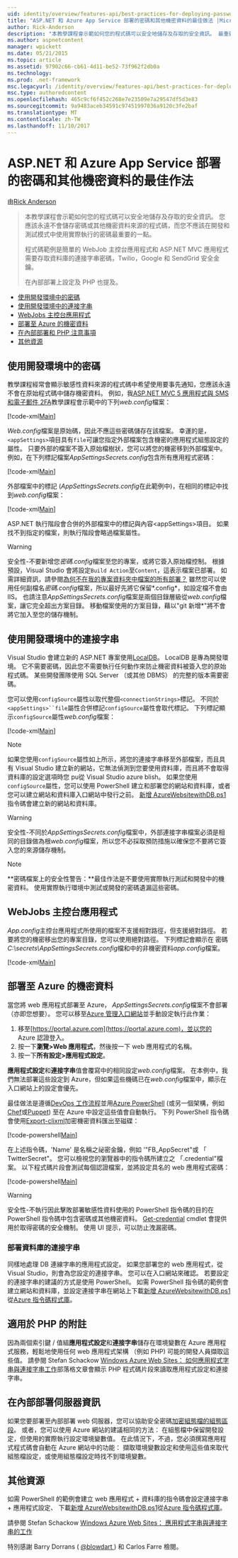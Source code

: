 ```yaml
---
uid: identity/overview/features-api/best-practices-for-deploying-passwords-and-other-sensitive-data-to-aspnet-and-azure
title: "ASP.NET 和 Azure App Service 部署的密碼和其他機密資料的最佳做法 |Microsoft 文件"
author: Rick-Anderson
description: "本教學課程會示範如何您的程式碼可以安全地儲存及存取的安全資訊。 最重要的一點是您應該永遠不會儲存密碼或其他服務..."
ms.author: aspnetcontent
manager: wpickett
ms.date: 05/21/2015
ms.topic: article
ms.assetid: 97902c66-cb61-4d11-be52-73f962f2db0a
ms.technology: 
ms.prod: .net-framework
msc.legacyurl: /identity/overview/features-api/best-practices-for-deploying-passwords-and-other-sensitive-data-to-aspnet-and-azure
msc.type: authoredcontent
ms.openlocfilehash: 465c9cf6f452c268e7e23509e7a29547df5d3e83
ms.sourcegitcommit: 9a9483aceb34591c97451997036a9120c3fe2baf
ms.translationtype: MT
ms.contentlocale: zh-TW
ms.lasthandoff: 11/10/2017
---
```

<a name="best-practices-for-deploying-passwords-and-other-sensitive-data-to-aspnet-and-azure-app-service"></a>ASP.NET 和 Azure App Service 部署的密碼和其他機密資料的最佳作法
====================
由[Rick Anderson](https://github.com/Rick-Anderson)

> 本教學課程會示範如何您的程式碼可以安全地儲存及存取的安全資訊。 您應該永遠不會儲存密碼或其他機密資料來源的程式碼，而您不應該在開發和測試模式中使用實際執行的密碼最重要的一點。
> 
> 程式碼範例是簡單的 WebJob 主控台應用程式和 ASP.NET MVC 應用程式需要存取資料庫的連接字串密碼，Twilio，Google 和 SendGrid 安全金鑰。
> 
> 在內部部署上設定及 PHP 也提及。


- [使用開發環境中的密碼](#pwd)
- [使用開發環境中的連接字串](#con)
- [WebJobs 主控台應用程式](#wj)
- [部署至 Azure 的機密資料](#da)
- [在內部部署和 PHP 注意事項](#not)
- [其他資源](#addRes)

<a id="pwd"></a>
## <a name="working-with-passwords-in-the-development-environment"></a>使用開發環境中的密碼

教學課程經常會顯示敏感性資料來源的程式碼中希望使用要事先通知，您應該永遠不會在原始程式碼中儲存機密資料。 例如，我[ASP.NET MVC 5 應用程式與 SMS 和電子郵件 2FA](../../../mvc/overview/security/aspnet-mvc-5-app-with-sms-and-email-two-factor-authentication.md)教學課程會示範中的下列*web.config*檔案：

[!code-xml[Main](best-practices-for-deploying-passwords-and-other-sensitive-data-to-aspnet-and-azure/samples/sample1.xml)]

*Web.config*檔案是原始碼，因此不應這些密碼儲存在該檔案。 幸運的是，`<appSettings>`項目具有`file`可讓您指定外部檔案包含機密的應用程式組態設定的屬性。 只要外部的檔案不簽入原始檔樹狀，您可以將您的機密移到外部檔案中。 例如，在下列標記檔案*AppSettingsSecrets.config*包含所有應用程式密碼：

[!code-xml[Main](best-practices-for-deploying-passwords-and-other-sensitive-data-to-aspnet-and-azure/samples/sample2.xml)]

外部檔案中的標記 (*AppSettingsSecrets.config*在此範例中)，在相同的標記中找到*web.config*檔案：

[!code-xml[Main](best-practices-for-deploying-passwords-and-other-sensitive-data-to-aspnet-and-azure/samples/sample3.xml)]

ASP.NET 執行階段會合併的外部檔案中的標記與內容&lt;appSettings&gt;項目。 如果找不到指定的檔案，則執行階段會略過檔案屬性。

> [!WARNING]
> 安全性-不要新增您*密碼.config*檔案至您的專案，或將它簽入原始檔控制。 根據預設，Visual Studio 會將設定`Build Action`至`Content`，這表示檔案已部署。 如需詳細資訊，請參閱[為何不在我的專案資料夾中檔案的所有部署？](https://msdn.microsoft.com/en-us/library/ee942158(v=vs.110).aspx#can_i_exclude_specific_files_or_folders_from_deployment) 雖然您可以使用任何副檔名*密碼.config*檔案，所以最好先將它保留*.config*，如設定檔不會由 IIS。 也請注意*AppSettingsSecrets.config*檔案是兩個目錄層級從*web.config*檔案，讓它完全超出方案目錄。 移動檔案使用的方案目錄，藉以&quot;git 新增\*&quot;將不會將它加入至您的儲存機制。


<a id="con"></a>
## <a name="working-with-connection-strings-in-the-development-environment"></a>使用開發環境中的連接字串

Visual Studio 會建立新的 ASP.NET 專案使用[LocalDB](https://blogs.msdn.com/b/sqlexpress/archive/2011/07/12/introducing-localdb-a-better-sql-express.aspx)。 LocalDB 是專為開發環境。 它不需要密碼，因此您不需要執行任何動作來防止機密資料被簽入您的原始程式碼。 某些開發團隊使用 SQL Server （或其他 DBMS） 的完整的版本需要密碼。

您可以使用`configSource`屬性以取代整個`<connectionStrings>`標記。 不同於`<appSettings>``file`屬性合併標記`configSource`屬性會取代標記。 下列標記顯示`configSource`屬性*web.config*檔案：

[!code-xml[Main](best-practices-for-deploying-passwords-and-other-sensitive-data-to-aspnet-and-azure/samples/sample4.xml?highlight=1)]

> [!NOTE]
> 如果您使用`configSource`屬性如上所示，將您的連接字串移至外部檔案，而且具有 Visual Studio 建立新的網站，它無法偵測到您要使用資料庫，而且將不會取得資料庫的設定選項時您 pu從 Visual Studio azure blish。 如果您使用`configSource`屬性，您可以使用 PowerShell 建立和部署您的網站和資料庫，或者您可以建立網站和資料庫入口網站中發行之前。 [新增 AzureWebsitewithDB.ps1](https://gallery.technet.microsoft.com/scriptcenter/Ultimate-Create-Web-SQL-DB-9e0fdfd3)指令碼會建立新的網站和資料庫。


> [!WARNING]
> 安全性-不同於*AppSettingsSecrets.config*檔案中，外部連接字串檔案必須是相同的目錄做為根*web.config*檔案，所以您不必採取預防措施以確保您不要將它簽入您的來源儲存機制。


> [!NOTE]
> **密碼檔案上的安全性警告：**最佳作法是不要使用實際執行測試和開發中的機密資料。 使用實際執行環境中測試或開發的密碼遺漏這些密碼。


<a id="wj"></a>
## <a name="webjobs-console-apps"></a>WebJobs 主控台應用程式

*App.config*主控台應用程式所使用的檔案不支援相對路徑，但支援絕對路徑。 若要將您的機密移出您的專案目錄，您可以使用絕對路徑。 下列標記會顯示在 密碼*C:\secrets\AppSettingsSecrets.config*檔和中的非機密資料*app.config*檔案。

[!code-xml[Main](best-practices-for-deploying-passwords-and-other-sensitive-data-to-aspnet-and-azure/samples/sample5.xml?highlight=2)]

<a id="da"></a>
## <a name="deploying-secrets-to-azure"></a>部署至 Azure 的機密資料

當您將 web 應用程式部署至 Azure， *AppSettingsSecrets.config*檔案不會部署 （亦即您想要）。 您可以移至[Azure 管理入口網站](https://azure.microsoft.com/services/management-portal/)並手動設定執行此作業：

1. 移至[https://portal.azure.com](https://portal.azure.com)，並以您的 Azure 認證登入。
2. 按一下**瀏覽&gt;Web 應用程式**，然後按一下 web 應用程式的名稱。
3. 按一下**所有設定&gt;應用程式設定**。

**應用程式設定**和**連接字串**值會覆寫中的相同設定*web.config*檔案。 在本例中，我們無法部署這些設定到 Azure，但如果這些機碼已在*web.config*檔案中，顯示在入口網站上的設定會優先。

最佳做法是遵循[DevOps 工作流程](../../../aspnet/overview/developing-apps-with-windows-azure/building-real-world-cloud-apps-with-windows-azure/automate-everything.md)並用[Azure PowerShell](https://azure.microsoft.com/en-us/documentation/articles/install-configure-powershell/) (或另一個架構，例如[Chef](http://www.opscode.com/chef/)或[Puppet](http://puppetlabs.com/puppet/what-is-puppet)) 至在 Azure 中設定這些值會自動執行。 下列 PowerShell 指令碼會使用[Export-clixml](http://www.powershellcookbook.com/recipe/PukO/securely-store-credentials-on-disk)加密機密資料匯出至磁碟：

[!code-powershell[Main](best-practices-for-deploying-passwords-and-other-sensitive-data-to-aspnet-and-azure/samples/sample6.ps1)]

在上述指令碼，'Name' 是名稱之祕密金鑰，例如 '&quot;FB\_AppSecret&quot;或 「 TwitterSecret"。 您可以檢視您的瀏覽器中的指令碼所建立之 「.credential"檔案。 以下程式碼片段會測試每個認證檔案，並將設定具名的 web 應用程式密碼：

[!code-powershell[Main](best-practices-for-deploying-passwords-and-other-sensitive-data-to-aspnet-and-azure/samples/sample7.ps1)]

> [!WARNING]
> 安全性-不執行因此擊敗部署敏感性資料使用的 PowerShell 指令碼的目的在 PowerShell 指令碼中包含密碼或其他機密資料。 [Get-credential](https://technet.microsoft.com/en-us/library/hh849815.aspx) cmdlet 會提供用於取得密碼的安全機制。 使用 UI 提示，可以防止洩漏密碼。


### <a name="deploying-db-connection-strings"></a>部署資料庫的連接字串

同樣地處理 DB 連線字串的應用程式設定。 如果您部署您的 web 應用程式，從 Visual Studio，則會為您設定的連接字串。 您可以在入口網站來確認。 若要設定的連接字串的建議的方式是使用 PowerShell。 如需 PowerShell 指令碼的範例會建立網站和資料庫，並設定連接字串在網站上下載[新增 AzureWebsitewithDB.ps1](https://gallery.technet.microsoft.com/scriptcenter/Ultimate-Create-Web-SQL-DB-9e0fdfd3)從[Azure 指令碼程式庫](https://gallery.technet.microsoft.com/scriptcenter/site/search?f%5B0%5D.Type=RootCategory&amp;f%5B0%5D.Value=WindowsAzure)。

<a id="not"></a>
## <a name="notes-for-php"></a>適用於 PHP 的附註

因為兩個索引鍵 / 值組**應用程式設定**和**連接字串**儲存在環境變數在 Azure 應用程式服務，輕鬆地使用任何 web 應用程式架構 （例如 PHP) 可能的開發人員擷取這些值。 請參閱 Stefan Schackow [Windows Azure Web Sites： 如何應用程式字串與連接字串工作](https://azure.microsoft.com/blog/2013/07/17/windows-azure-web-sites-how-application-strings-and-connection-strings-work/)部落格文章會顯示 PHP 程式碼片段來讀取應用程式設定和連接字串。

## <a name="notes-for-on-premises-servers"></a>在內部部署伺服器資訊

如果您要部署至內部部署 web 伺服器，您可以協助安全密碼[加密組態檔的組態區段](https://msdn.microsoft.com/en-us/library/ff647398.aspx)。 或者，您可以使用 Azure 網站的建議相同的方法： 在組態檔中保留開發設定，但使用的實際執行設定環境變數值。 在此情況下，不過，您必須撰寫應用程式程式碼會自動在 Azure 網站中的功能： 擷取環境變數設定和使用這些值來取代組態檔設定，或使用組態檔設定時找不到環境變數。

<a id="addRes"></a>
## <a name="additional-resources"></a>其他資源

如需 PowerShell 的範例會建立 web 應用程式 + 資料庫的指令碼會設定連接字串 + 應用程式設定、 下載[新增 AzureWebsitewithDB.ps1](https://gallery.technet.microsoft.com/scriptcenter/Ultimate-Create-Web-SQL-DB-9e0fdfd3)從[Azure 指令碼程式庫](https://gallery.technet.microsoft.com/scriptcenter/site/search?f%5B0%5D.Type=RootCategory&amp;f%5B0%5D.Value=WindowsAzure)。 

請參閱 Stefan Schackow [Windows Azure Web Sites： 應用程式字串與連接字串的工作](https://azure.microsoft.com/blog/2013/07/17/windows-azure-web-sites-how-application-strings-and-connection-strings-work/)


特別感謝 Barry Dorrans ( [ @blowdart ](https://twitter.com/blowdart) ) 和 Carlos Farre 檢閱。
